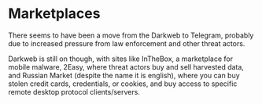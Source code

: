 # Marketplaces

There seems to have been a move from the Darkweb to Telegram, probably due to increased pressure from law enforcement and other threat actors.

Darkweb is still on though, with sites like InTheBox, a marketplace for mobile malware, 2Easy, where threat actors buy and sell harvested data, and Russian Market (despite the name it is english), where you can buy stolen credit cards, credentials, or cookies, and buy access to specific remote desktop protocol clients/servers.
